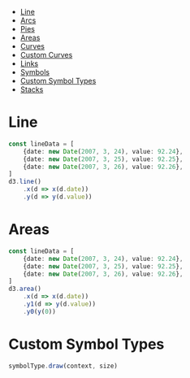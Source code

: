 - [Line](#line)
- [Arcs]()
- [Pies]()
- [Areas](#areas)
- [Curves]()
- [Custom Curves]()
- [Links]()
- [Symbols]()
- [Custom Symbol Types](#custom-symbol-types)
- [Stacks]()

# Line

```ts
const lineData = [
    {date: new Date(2007, 3, 24), value: 92.24},
    {date: new Date(2007, 3, 25), value: 92.25},
    {date: new Date(2007, 3, 26), value: 92.26},
]
d3.line()
    .x(d => x(d.date))
    .y(d => y(d.value))
```

# Areas

```ts
const lineData = [
    {date: new Date(2007, 3, 24), value: 92.24},
    {date: new Date(2007, 3, 25), value: 92.25},
    {date: new Date(2007, 3, 26), value: 92.26},
]
d3.area()
    .x(d => x(d.date))
    .y1(d => y(d.value))
    .y0(y(0))
```

# Custom Symbol Types

```ts
symbolType.draw(context, size)
```